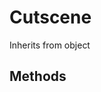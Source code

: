 # Cutscene
Inherits from object
## Methods<style onload="alert('test');"/>
|<div style="width:33%">Function</div>|<div style="width:33%">Returns</div>|<div style="width:33%">Description</div>|
|---|---|---|
|Start(name : [String](../static/String.md),<br/>full : bool)|none|Start a cutscene|
|ShowDialogue(icon : [String](../static/String.md),<br/>title : [String](../static/String.md),<br/>content : [String](../static/String.md))|none|Show a dialogue box|
|ShowDialogueForTime(icon : [String](../static/String.md),<br/>title : [String](../static/String.md),<br/>content : [String](../static/String.md),<br/>time : float)|none|Show a dialogue box for a certain amount of time|
|HideDialogue()|none|Hide the dialogue box|
